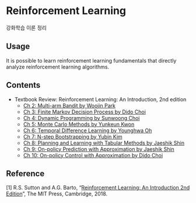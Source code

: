 # Reinforcement Learning
강화학습 이론 정리

## Usage
It is possible to learn reinforcement learning fundamentals that directly analyze reinforcement learning algorithms.

## Contents
- Textbook Review: Reinforcement Learning: An Introduction, 2nd edition
    - [Ch 2: Multi-arm Bandit by Woojin Park](https://github.com/TitusChoi/Reinforcement_Learning/blob/master/Textbook(Reinforcement_Learning_An_Introduction)_Review/Ch2_Multi-arm_Bandit_WJ.pdf)
    - [Ch 3: Finite Markov Decision Process by Dido Choi](https://github.com/TitusChoi/Reinforcement_Learning/blob/master/Textbook(Reinforcement_Learning_An_Introduction)_Review/Ch3_Finite_Markov_Decision_Process_DD.pdf)
    - [Ch 4: Dynamic Programming by Sunwoong Choi](https://github.com/TitusChoi/Reinforcement_Learning/blob/master/Textbook(Reinforcement_Learning_An_Introduction)_Review/Ch4_Dynamic_Programming_SW.pdf)
    - [Ch 5: Monte Carlo Methods by Yunkeun Kwon](https://github.com/TitusChoi/Reinforcement_Learning/blob/master/Textbook(Reinforcement_Learning_An_Introduction)_Review/Ch5_Monte_Carlo_Methods_YG.pdf)
    - [Ch 6: Temporal Difference Learning by Younghwa Oh](https://github.com/TitusChoi/Reinforcement_Learning/blob/master/Textbook(Reinforcement_Learning_An_Introduction)_Review/Ch6_Temporal_Difference_Learning_YH.pdf)
    - [Ch 7: N-step Bootstrapping by Yubin Kim](https://github.com/TitusChoi/Reinforcement_Learning/blob/master/Textbook(Reinforcement_Learning_An_Introduction)_Review/Ch7_N-step_Bootstrapping_YB.pdf)
    - [Ch 8: Planning and Learning with Tabular Methods by Jaeshik Shin](https://github.com/TitusChoi/Reinforcement_Learning/blob/master/Textbook(Reinforcement_Learning_An_Introduction)_Review/Ch8_Planning_and_Learning_with_Tabular_Methods_JS.pdf)
    - [Ch 9: On-policy Prediction with Approximation by Jaeshik Shin](https://github.com/TitusChoi/Reinforcement_Learning/blob/master/Textbook(Reinforcement_Learning_An_Introduction)_Review/Ch9_On-policy_Prediction_with_Approximation_JS.pdf)
    - [Ch 10: On-policy Control with Approximation by Dido Choi](https://github.com/TitusChoi/Reinforcement_Learning/blob/master/Textbook(Reinforcement_Learning_An_Introduction)_Review/Ch10_On-policy_Control_with_Approximation_DD.pdf)

## Reference
[1] R.S. Sutton and A.G. Barto, “[Reinforcement Learning: An Introduction 2nd Edition](https://web.stanford.edu/class/psych209/Readings/SuttonBartoIPRLBook2ndEd.pdf)”, The MIT Press, Cambridge, 2018.
